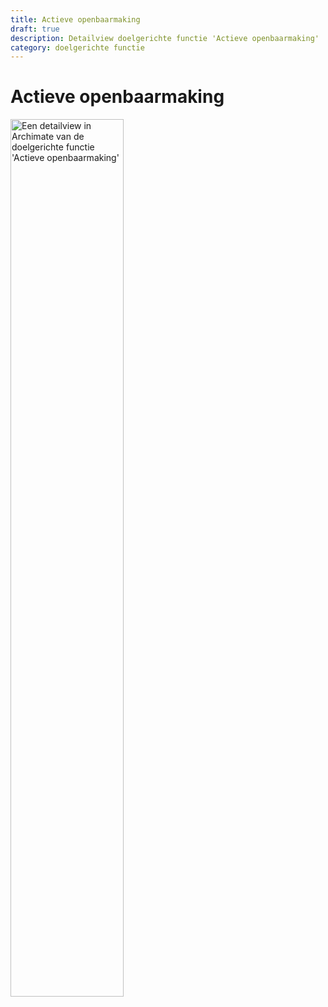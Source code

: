 ```yaml
---
title: Actieve openbaarmaking
draft: true
description: Detailview doelgerichte functie 'Actieve openbaarmaking' 
category: doelgerichte functie
---
```


# Actieve openbaarmaking

<img src="./img/detailview_actieve_openbaarmaking.svg.svg" alt="Een detailview in Archimate van de doelgerichte functie 'Actieve openbaarmaking'" title="Een detailview van de doelgerichte functie 'Actieve openbaarmaking'" style="width: 60%;">